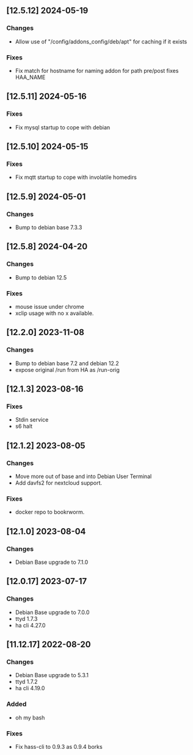 ## [12.5.12] 2024-05-19

### Changes
 - Allow use of "/config/addons_config/deb/apt" for caching if it exists

### Fixes
 - Fix match for hostname for naming addon for path pre/post fixes HAA_NAME

## [12.5.11] 2024-05-16

### Fixes
 - Fix mysql startup to cope with debian

## [12.5.10] 2024-05-15

### Fixes
 - Fix mqtt startup to cope with involatile homedirs

## [12.5.9] 2024-05-01

### Changes
 - Bump to debian base 7.3.3

## [12.5.8] 2024-04-20

### Changes
 - Bump to debian 12.5

### Fixes
 - mouse issue under chrome
 - xclip usage with no x available.

## [12.2.0] 2023-11-08

### Changes
 - Bump to debian base 7.2 and debian 12.2
 - expose original /run from HA as /run-orig

## [12.1.3] 2023-08-16

### Fixes
 - Stdin service
 - s6 halt

## [12.1.2] 2023-08-05

### Changes
 - Move more out of base and into Debian User Terminal
 - Add davfs2 for nextcloud support.

### Fixes
 - docker repo to bookrworm.

## [12.1.0] 2023-08-04

### Changes
 - Debian Base upgrade to 7.1.0

## [12.0.17] 2023-07-17

### Changes
 - Debian Base upgrade to 7.0.0
 - ttyd 1.7.3
 - ha cli 4.27.0

## [11.12.17] 2022-08-20

### Changes
 - Debian Base upgrade to 5.3.1
 - ttyd 1.7.2
 - ha cli 4.19.0

### Added
 - oh my bash

### Fixes
 - Fix hass-cli to 0.9.3 as 0.9.4 borks
